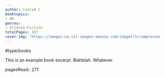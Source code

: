 ```yaml
---
author: Conrad C
booktopics:
- AR
genres:
- Science-Fiction
totalPages: 307
cover-img: "https://images-na.ssl-images-amazon.com/images/S/compressed.photo.goodreads.com/books/1546512443i/43451211.jpg"
---
```

#type/books

This is an example book excerpt. Blahblah. Whatever.

pagesRead:: 271
